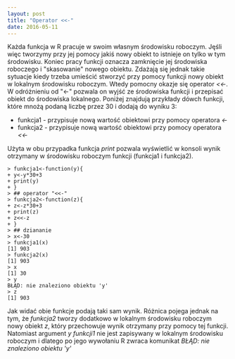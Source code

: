```yaml
---
layout: post
title: "Operator <<-"
date: 2016-05-11
---
```


Każda funkcja w R pracuje w swoim własnym środowisku roboczym. Jęśli więc tworzymy przy jej pomocy jakiś nowy obiekt to istnieje on tylko w tym środowisku. Koniec pracy funkcji oznacza zamknięcie jej środowiska roboczego i "skasowanie" nowego obiektu. Zdażają się jednak takie sytuacje kiedy trzeba umieścić stworzyć przy pomocy funkcji nowy obiekt w lokalnym środowisku roboczym. Wtedy pomocny okazje się operator _<<-_. W odróżnieniu od "<-" pozwala on wyjść ze środowiska funkcji i przepisać obiekt do środowiska lokalnego. Poniżej znajdują przykłady dówch funkcji, które mnożą podaną liczbę przez 30 i dodają do wyniku 3:

  * funkcja1 - przypisuje nową wartość obiektowi przy pomocy operatora _<-_
  * funkcja2 - przypisuje nową wartość obiektowi przy pomocy operatora _<<-_

Użyta w obu przypadka funkcja _print_ pozwala wyświetlić w konsoli wynik otrzymany w środowisku roboczym funkcji (funkcja1 i funkcja2).

```
> funkcja1<-function(y){
+ y<-y*30+3 
+ print(y)
+ }
> ## operator "<<-"
> funkcja2<-function(z){
+ z<-z*30+3
+ print(z)
+ z<<-z
+ }
> ## dziananie
> x<-30
> funkcja1(x)
[1] 903
> funkcja2(x)
[1] 903
> x
[1] 30
> y
BŁĄD: nie znaleziono obiektu 'y'
> z
[1] 903
```

Jak widać obie funkcje podają taki sam wynik. Różnica pojega jednak na tym, że _funkcja2_ tworzy dodatkowo w lokalnym środowisku roboczym nowy obiekt _z_, który przechowuje wynik otrzymany przy pomocy tej funkcji. Natomiast argument _y_ _funkcji1_ nie jest zapisywany w lokalnym środowisku roboczym i dlatego po jego wywołaniu R zwraca komunikat _BŁĄD: nie znaleziono obiektu 'y'_
